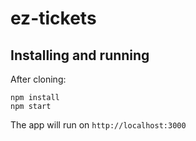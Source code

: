 # ez-tickets

## Installing and running
After cloning:
```
npm install
npm start
```
The app will run on `http://localhost:3000`